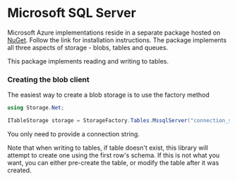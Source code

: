 # Microsoft SQL Server

Microsoft Azure implementations reside in a separate package hosted on [NuGet](https://www.nuget.org/packages/Storage.Net.Mssql/). Follow the link for installation instructions. The package implements all three aspects of storage - blobs, tables and queues.

This package implements reading and writing to tables.


### Creating the blob client

The easiest way to create a blob storage is to use the factory method

```csharp
using Storage.Net;

ITableStorage storage = StorageFactory.Tables.MssqlServer("connection_string");
```

You only need to provide a connection string.

Note that when writing to tables, if table doesn't exist, this library will attempt to create one using the first row's schema. If this is not what you want, you can either pre-create the table, or modify the table after it was created.